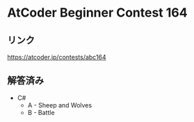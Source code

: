 # AtCoder Beginner Contest 164
## リンク
https://atcoder.jp/contests/abc164

## 解答済み
- C#
	- A - Sheep and Wolves
	- B - Battle